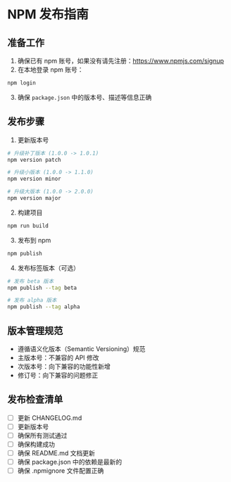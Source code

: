 # NPM 发布指南

## 准备工作
1. 确保已有 npm 账号，如果没有请先注册：https://www.npmjs.com/signup
2. 在本地登录 npm 账号：
```bash
npm login
```
3. 确保 `package.json` 中的版本号、描述等信息正确

## 发布步骤
1. 更新版本号
```bash
# 升级补丁版本 (1.0.0 -> 1.0.1)
npm version patch

# 升级小版本 (1.0.0 -> 1.1.0)
npm version minor

# 升级大版本 (1.0.0 -> 2.0.0)
npm version major
```

2. 构建项目
```bash
npm run build
```

3. 发布到 npm
```bash
npm publish
```

4. 发布标签版本（可选）
```bash
# 发布 beta 版本
npm publish --tag beta

# 发布 alpha 版本
npm publish --tag alpha
```

## 版本管理规范
- 遵循语义化版本（Semantic Versioning）规范
- 主版本号：不兼容的 API 修改
- 次版本号：向下兼容的功能性新增
- 修订号：向下兼容的问题修正

## 发布检查清单
- [ ] 更新 CHANGELOG.md
- [ ] 更新版本号
- [ ] 确保所有测试通过
- [ ] 确保构建成功
- [ ] 确保 README.md 文档更新
- [ ] 确保 package.json 中的依赖是最新的
- [ ] 确保 .npmignore 文件配置正确 